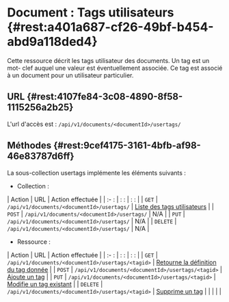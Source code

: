 # Document : Tags utilisateurs {#rest:a401a687-cf26-49bf-b454-abd9a118ded4}

Cette ressource décrit les tags utilisateur des documents.  Un tag est un mot-
clef auquel une valeur est éventuellement associée. Ce tag est associé à
un document pour un utilisateur particulier. 

## URL  {#rest:4107fe84-3c08-4890-8f58-1115256a2b25}

L'url d'accès est : `/api/v1/documents/<documentId>/usertags/`

## Méthodes  {#rest:9cef4175-3161-4bfb-af98-46e83787d6ff}

La sous-collection usertags implémente les éléments suivants :

* Collection :

| Action   | URL                                          | Action effectuée                                      |
| :-     : | :                                          : | :                                                   : |
| `GET`    | `/api/v1/documents/<documentId>/usertags/`   | [Liste des tags utilisateurs][get_usertag_list]       |
| `POST`   | `/api/v1/documents/<documentId>/usertags/`   | N/A                                                   |
| `PUT`    | `/api/v1/documents/<documentId>/usertags/`   | N/A                                                   |
| `DELETE` | `/api/v1/documents/<documentId>/usertags/`   | N/A                                                   |

* Ressource :

| Action   | URL                                                     | Action effectuée                                              |
| :-     : | :                                                     : | :                                                           : |
| `GET`    | `/api/v1/documents/<documentId>/usertags/<tagid>`       | [Retourne la définition du tag donnée][get_usertag]           |
| `POST`   | `/api/v1/documents/<documentId>/usertags/<tagid>`       | [Ajoute un tag][post_usertag]                                 |
| `PUT`    | `/api/v1/documents/<documentId>/usertags/<tagid>`       | [Modifie un tag existant][put_usertag]                        |
| `DELETE` | `/api/v1/documents/<documentId>/usertags/<tagid>`       | [Supprime un tag][delete_usertag]                             |
|          |                                                         |                                                               |


<!-- links -->
[get_usertag_list]:     #rest:4d01fe57-4cd9-4989-adb8-f088762e4236
[get_usertag]:          #rest:1ecfb964-e7ff-4adc-b874-f6887b800fc5
[post_usertag]:         #rest:8f415def-6741-49a9-b0dd-fb7824c648be
[put_usertag]:          #rest:bcca7517-ecff-4e8a-8339-e8defa71bc4c
[delete_usertag]:       #rest:433d5c93-a890-4da2-b0a9-3e4089c14d3d